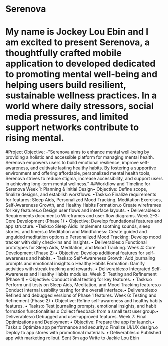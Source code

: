 # Serenova
# My name is Jockey Lou Ebin and I am excited to present Serenova, a thoughtfully crafted mobile application to developed dedicated to promoting mental well-being and helping users build resilient, sustainable wellness practices. In a world where daily stressors, social media pressures, and limited support networks contribute to rising mental.

#Project Objective:
-"Serenova aims to enhance mental well-being by providing a holistic and accessible platform for managing mental health. Serenova empowers users to build emotional resilience, improve self-awareness, and cultivate lasting healthy habits. By fostering a supportive environment and offering affordable, personalized mental health tools, Serenova strives to reduce stigma, increase accessibility, and support users in achieving long-term mental wellness."
##Workflow and Timeline for Serenova
Week 1: Planning & Initial Design• Objective: Define scope, finalize designs, and establish workflows.
•Tasks:o Finalize requirements for features: Sleep Aids, Personalized Mood Tracking, Meditation Exercises, Self-Awareness Growth, and Healthy Habits Formation.o Create wireframes for key features.o Design user flows and interface layouts.
• Deliverables:o Requirements document.o Wireframes and user flow diagrams.
Week 2–3: Core Development (Phase 1)
• Objective: Develop foundational features and app structure.
•Tasks:o Sleep Aids: Implement soothing sounds, sleep stories, and timers.o Meditation and Mindfulness: Create guided and unguided meditation options.o Personalized Mood Tracking: Develop mood tracker with daily check-ins and insights.
• Deliverables:o Functional prototypes for Sleep Aids, Meditation, and Mood Tracking.
Week 4: Core Development (Phase 2)
• Objective: Develop additional features for self-awareness and habits.
• Tasks:o Self-Awareness Growth: Add journaling prompts and emotional insights.o Healthy Habits Formation: Gamify activities with streak tracking and rewards.
• Deliverables:o Integrated Self-Awareness and Healthy Habits modules.
Week 5: Testing and Refinement (Phase 1)
• Objective: Conduct initial testing for key features.
• Tasks:o Perform unit tests on Sleep Aids, Meditation, and Mood Tracking features.o Conduct internal usability testing for the overall interface.• Deliverables:o Refined and debugged versions of Phase 1 features.
Week 6: Testing and Refinement (Phase 2)
• Objective: Refine self-awareness and healthy habits features.
• Tasks:o Test journaling prompts, emotional insights, and habit formation functionalities.o Collect feedback from a small test user group.• Deliverables:o Debugged and user-approved features.
Week 7: Final Optimizations and Deployment
• Objective: Prepare the app for launch.• Tasks:o Optimize app performance and security.o Finalize UI/UX design.o Deploy to app stores with promotional materials.
• Deliverables:o Published app with marketing rollout.
Sent 3m ago
Write to Jackie Lou Ebin



